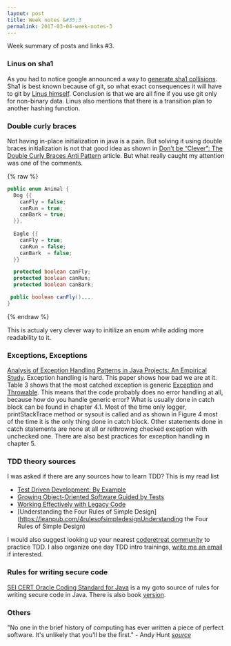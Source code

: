 ```yaml
---
layout: post
title: Week notes &#35;3
permalink: 2017-03-04-week-notes-3
---
```

Week summary of posts and links &#35;3.

### Linus on sha1
As you had to notice google announced a way to [generate sha1 collisions](https://security.googleblog.com/2017/02/announcing-first-sha1-collision.html). Sha1 is best known because of git, so what exact consequences it will have to git by [Linus himself](https://plus.google.com/+LinusTorvalds/posts/7tp2gYWQugL). Conclusion is that we are all fine if you use git only for non-binary data. Linus also mentions that there is a transition plan to another hashing function.

### Double curly braces 
Not having in-place initialization in java is a pain. But solving it using double braces initialization is not that good idea as shown in [Don’t be “Clever”: The Double Curly Braces Anti Pattern](https://blog.jooq.org/2014/12/08/dont-be-clever-the-double-curly-braces-anti-pattern) article. But what really caught my attention was one of the comments.

{% raw %}
```java
public enum Animal {
  Dog {{
    canFly = false;
    canRun = true;
    canBark = true;
  }},
  
  Eagle {{
    canFly = true;
    canRun = false;
    canBark  = false;
  }}

  protected boolean canFly;
  protected boolean canRun;
  protected boolean canBark;

 public boolean canFly()....
}
```
{% endraw %}

This is actualy very clever way to initilize an enum while adding more readability to it.

### Exceptions, Exceptions
[Analysis of Exception Handling Patterns in Java Projects: An Empirical Study](http://plg.uwaterloo.ca/~migod/846/current/projects/09-NakshatriHegdeThandra-report.pdf).
Exception handling is hard. This paper shows how bad we are at it. Table 3 shows that the most catched exception is generic [Exception](https://docs.oracle.com/javase/8/docs/api/java/lang/Exception.html) and [Throwable](https://docs.oracle.com/javase/8/docs/api/java/lang/Throwable.html). This means that the code probably does no error handling at all, because how do you handle generic error? What is usually done in catch block can be found in chapter 4.1. Most of the time only logger, printStackTrace method or sysout is called and as shown in Figure 4 most of the time it is the only thing done in catch block. Other statements done in catch statements are none at all or rethrowing checked exception with unchecked one. There are also best practices for exception handling in chapter 5. 


### TDD theory sources
I was asked if there are any sources how to learn TDD? This is my read list

* [Test Driven Development: By Example](https://www.amazon.com/Test-Driven-Development-Kent-Beck/dp/0321146530)
* [Growing Object-Oriented Software Guided by Tests](http://www.growing-object-oriented-software.com/) 
* [Working Effectively with Legacy Code](https://www.amazon.com/Working-Effectively-Legacy-Michael-Feathers/dp/0131177052)
* [Understanding the Four Rules of Simple Design](https://leanpub.com/4rulesofsimpledesignUnderstanding the Four Rules of Simple Design)

I would also suggest looking up your nearest [coderetreat community](http://coderetreat.org/) to practice TDD. I&nbsp;also organize one day TDD intro trainings, [write me an email](mailto:mostekdominik@gmail.com) if interested. 

### Rules for writing secure code
[SEI CERT Oracle Coding Standard for Java](https://www.securecoding.cert.org/confluence/display/java/SEI+CERT+Oracle+Coding+Standard+for+Java) is a my goto source of rules for writing secure code in Java. There is also book [version](http://www.informit.com/store/cert-oracle-secure-coding-standard-for-java-9780321803955).


### Others
"No one in the brief history of computing has ever written a piece of perfect software. It's unlikely that you'll be the first." - Andy Hunt *[source](https://twitter.com/CodeWisdom/status/721015056209743873)*
